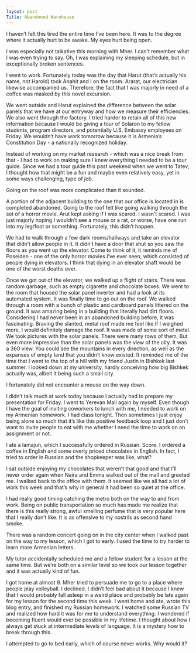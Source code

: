 ```yaml
---
layout: post
Title: Abandoned Warehouse
---
```


I haven’t felt this tired the entire time I’ve been here. It was to the degree where it actually hurt to be awake. My eyes hurt being open.

I was especially not talkative this morning with Mher. I can’t remember what I was even trying to say. Oh, I was explaining my sleeping schedule, but in exceptionally broken sentences. 

I went to work. Fortunately today was the day that Harut (that’s actually his name, not Harold) took Anahit and I on the room. Ararat, our electrician likewise accompanied us. Therefore, the fact that I was majorly in need of a coffee was masked by this novel excursion.

We went outside and Harut explained the difference between the solar panels that we have at our entryway and how we measure their efficiencies. We also went through the factory. I tried harder to retain all of this new information because I would be giving a tour of Solaron to my fellow students, program directors, and potentially U.S. Embassy employees on Friday. We wouldn’t have work tomorrow because it is Armenia’s Constitution Day - a nationally recognized holiday. 

Instead of working on my market research - which was a nice break from that - I had to work on making sure I knew everything I needed to be a tour guide. Since we had a tour guide this past weekend when we went to Tatev, I thought how that might be a fun and maybe even relatively easy, yet in some ways challenging, type of job.

Going on the roof was more complicated than it sounded. 

A portion of the adjacent building to the one that our office is located in is completed abandoned. Going to the roof felt like going walking through the set of a horror movie. Arut kept asking if I was scared. I wasn’t scared. I was just majorly hoping I wouldn’t see a mouse or a rat, or worse, have one run into my leg/foot or something. Fortunately, this didn’t happen. 

We had to walk through a few dark rooms/hallways and take an elevator that didn’t allow people in it. It didn’t have a door that shut so you saw the floors as you went up the elevator. Come to think of it, it reminds me of Poseiden - one of the only horror movies I’ve ever seen, which consisted of people dying in elevators. I think that dying in an elevator shaft would be one of the worst deaths ever. 

Once we got out of the elevator, we walked up a flight of stairs. There was random garbage, such as empty cigarette and chocolate boxes. We went to the room that housed the solar panel inverter and had a look at its automated system. It was finally time to go out on the roof. We walked through a room with a bunch of plastic and cardboard panels littered on the ground. It was amazing being in a building that literally had dirt floors. Considering I had never been in an abandoned building before, it was fascinating. 
Braving the slanted, metal roof made me feel like if I weighed more, I would definitely damage the roof. It was made of some sort of metal. We took pictures with the solar panels. There were many rows of them, But even more impressive than the solar panels was the view of the city. It was a 360 view. You could see the mountains in every direction, as well as the expanses of empty land that you didn’t know existed. It reminded me of the time that I went to the top of a hill with my friend Justin in Bishkek last summer. I looked down at my university, hardly conceiving how big Bishkek actually was, albeit it being such a small city. 

I fortunately did not encounter a mouse on the way down.

I didn’t talk much at work today because I actually had to prepare my presentation for Friday. I went to Yerevan Mall again by myself. Even though I have the goal of inviting coworkers to lunch with me, I needed to work on my Armenian homework. I had class tonight. Then sometimes I just enjoy being alone so much that it’s like this positive feedback loop and I just don’t want to invite people to eat with me whether I need the time to work on an assignment or not. 

I ate a lamajun, which I successfully ordered in Russian. Score. I ordered a coffee in English and some overly priced chocolates in English. In fact, I tried to order in Russian and the shopkeeper was like, what? 

I sat outside enjoying my chocolates that weren’t that good and that I’ll never order again when Naira and Emma walked out of the mall and greeted me. I walked back to the office with them. It seemed like we all had a lot of work this week and that’s why in general it had been so quiet at the office. 

I had really good timing catching the metro both on the way to and from work. Being on public transportation so much has made me realize that there is this really strong, awful smelling perfume that is very popular here that I really don’t like. It is as offensive to my nostrils as second hand smoke.

There was a random concert going on in the city center when I walked past on the way to my lesson, which I got to early. I used the time to try harder to learn more Armenian letters. 

My tutor accidentally scheduled me and a fellow student for a lesson at the same time. But we’re both on a similar level so we took our lesson together and it was actually kind of fun.

I got home at almost 9. Mher tried to persuade me to go to a place where people play volleyball. I declined. I didn’t feel bad about it because I knew that I would probably fall asleep in a weird place and probably be late again for my lesson for the second time this week. I went home and ate, wrote this blog entry, and finished my Russian homework. I watched some Russian TV and realized how hard it was for me to understand everything. I wondered if becoming fluent would ever be possible in my lifetime. I thought about how I always get stuck at intermediate levels of language. It is a mystery how to break through this.

I attempted to go to bed early, which of course never works. Why would it?
